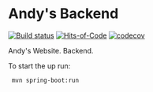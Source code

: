 # Andy's Backend
[![Build status](https://ci.appveyor.com/api/projects/status/y5xn0iyvik1un3ej/branch/master?svg=true)](https://ci.appveyor.com/project/aistomin/andys-backend/branch/master)
[![Hits-of-Code](https://hitsofcode.com/github/aistomin/andys.backend?branch=master)](https://hitsofcode.com/github/aistomin/andys.backend/view?branch=master)
[![codecov](https://codecov.io/gh/aistomin/andys.backend/branch/master/graph/badge.svg)](https://codecov.io/gh/aistomin/andys.backend)

Andy's Website. Backend.

To start the up run:
```angular2html
 mvn spring-boot:run
```